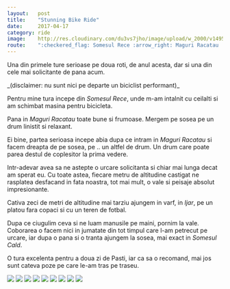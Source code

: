 ```yaml
---
layout:   post
title:    "Stunning Bike Ride"
date:     2017-04-17
category: ride
image:    http://res.cloudinary.com/du3vs7jho/image/upload/w_2000/v1495982246/alexv/stunning_bike_ride/20170417/DSC01370_fmdql8.jpg
route:    ":checkered_flag: Somesul Rece :arrow_right: Maguri Racatau :arrow_right: Marisel :arrow_right: Ijar :arrow_right: Somesul Cald :arrow_right: Somesul Rece"
---
```

<p class="intro"><span class="dropcap">U</span>na din primele ture serioase pe doua roti, de anul acesta, dar si una din cele mai solicitante de pana acum.</p>  _(disclaimer: nu sunt nici pe departe un biciclist performant)_

Pentru mine tura incepe din _Somesul Rece_, unde m-am intalnit cu ceilalti si am schimbat masina pentru bicicleta.

Pana in _Maguri Racatau_ toate bune si frumoase. Mergem pe sosea pe un drum linistit si relaxant.

Ei bine, partea serioasa incepe abia dupa ce intram in _Maguri Racatau_ si facem dreapta de pe sosea, pe .. un altfel de drum. Un drum care poate parea destul de coplesitor la prima vedere.

Intr-adevar avea sa ne astepte o urcare solicitanta si chiar mai lunga decat am sperat eu. Cu toate astea, fiecare metru de altitudine castigat ne rasplatea desfacand in fata noastra, tot mai mult, o vale si peisaje absolut impresionante.

Cativa zeci de metri de altitudine mai tarziu ajungem in varf, in _Ijar_, pe un platou fara copaci si cu un teren de fotbal.

Dupa ce ciugulim ceva si ne luam manusile pe maini, pornim la vale. Coborarea o facem nici in jumatate din tot timpul care l-am petrecut pe urcare, iar dupa o pana si o tranta ajungem la sosea, mai exact in _Somesul Cald_.

O tura excelenta pentru a doua zi de Pasti, iar ca sa o recomand, mai jos sunt cateva poze pe care le-am tras pe traseu.

![](http://res.cloudinary.com/du3vs7jho/image/upload/v1495982247/alexv/stunning_bike_ride/20170417/IMG_20170417_142330_o8klxz.jpg)
![](http://res.cloudinary.com/du3vs7jho/image/upload/v1495982247/alexv/stunning_bike_ride/20170417/IMG_20170417_142204_qcevet.jpg)
![](http://res.cloudinary.com/du3vs7jho/image/upload/v1495982245/alexv/stunning_bike_ride/20170417/DSC01347_ude6sa.jpg)
![](http://res.cloudinary.com/du3vs7jho/image/upload/v1495982245/alexv/stunning_bike_ride/20170417/DSC01337_qsm3l2.jpg)
![](http://res.cloudinary.com/du3vs7jho/image/upload/v1495982247/alexv/stunning_bike_ride/20170417/IMG_20170417_142204_qcevet.jpg)
![](http://res.cloudinary.com/du3vs7jho/image/upload/v1495982245/alexv/stunning_bike_ride/20170417/DSC01368_emmk7k.jpg)
![](http://res.cloudinary.com/du3vs7jho/image/upload/v1495982245/alexv/stunning_bike_ride/20170417/DSC01364_ycumh1.jpg)
![](http://res.cloudinary.com/du3vs7jho/image/upload/v1495982245/alexv/stunning_bike_ride/20170417/DSC01362_apzzqd.jpg)
![](http://res.cloudinary.com/du3vs7jho/image/upload/v1495982246/alexv/stunning_bike_ride/20170417/DSC01370_fmdql8.jpg)
